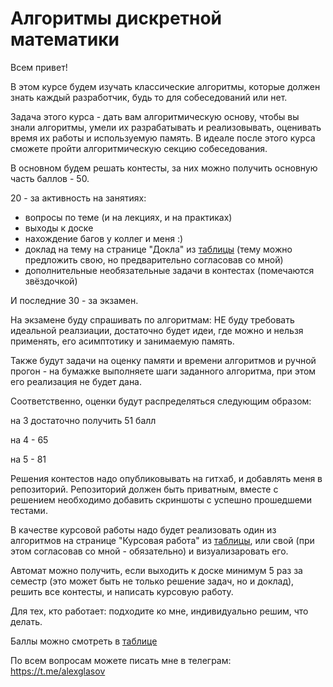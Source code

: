 # Алгоритмы дискретной математики

Всем привет!

В этом курсе будем изучать классические алгоритмы, которые должен знать каждый разработчик, будь то для собеседований или нет.

Задача этого курса - дать вам алгоритмическую основу, чтобы вы знали алгоритмы, умели их разрабатывать и реализовывать, оценивать время их работы и используемую память.
В идеале после этого курса сможете пройти алгоритмическую секцию собеседования.

В основном будем решать контесты, за них можно получить основную часть баллов - 50.

20 - за активность на занятиях: 
* вопросы по теме (и на лекциях, и на практиках)
* выходы к доске
* нахождение багов у коллег и меня :)
* доклад на тему на странице "Докла" из [таблицы](https://docs.google.com/spreadsheets/d/1qVrUO7JKucG66a_YBu8p3c9MP5HCupYdZfoVnQezTbY/edit?usp=sharing) (тему можно предложить свою, но предварительно согласовав со мной)
* дополнительные необязательные задачи в контестах (помечаются звёздочкой)

И последние 30 - за экзамен.

На экзамене буду спрашивать по алгоритмам: НЕ буду требовать идеальной реалзиации, достаточно будет идеи, где можно и нельзя применять, его асимптотику и занимаемую память.

Также будут задачи на оценку памяти и времени алгоритмов и ручной прогон - на бумажке выполняете шаги заданного алгоритма, при этом его реализация не будет дана.

Соответственно, оценки будут распределяться следующим образом:

на 3 достаточно получить 51 балл

на 4 - 65

на 5 - 81

Решения контестов надо опубликовывать на гитхаб, и добавлять меня в репозиторий. Репозиторий должен быть приватным, вместе с решением необходимо добавить скриншоты с успешно прошедшеми тестами.

В качестве курсовой работы надо будет реализовать один из алгоритмов на странице "Курсовая работа" из [таблицы](https://docs.google.com/spreadsheets/d/1qVrUO7JKucG66a_YBu8p3c9MP5HCupYdZfoVnQezTbY/edit?usp=sharing), или свой (при этом согласовав со мной - обязательно) и визуализаровать его.

Автомат можно получить, если выходить к доске минимум 5 раз за семестр (это может быть не только решение задач, но и доклад), решить все контесты, и написать курсовую работу.

Для тех, кто работает: подходите ко мне, индивидуально решим, что делать.

Баллы можно смотреть в [таблице](https://docs.google.com/spreadsheets/d/1dcEF1x8BA_WheCVfcgf4-IJu4H_ye77l_F9044L5cvY/edit?usp=sharing)

По всем вопросам можете писать мне в телеграм: https://t.me/alexglasov
